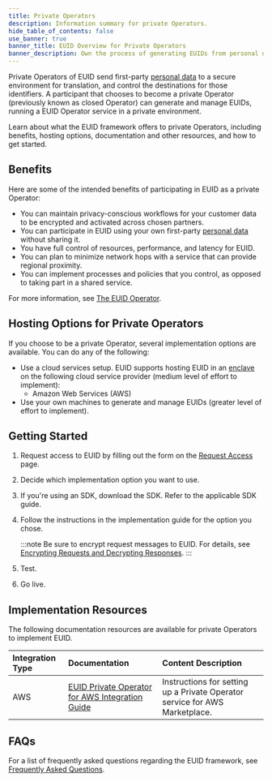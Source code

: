 ```yaml
---
title: Private Operators
description: Information summary for private Operators.
hide_table_of_contents: false
use_banner: true
banner_title: EUID Overview for Private Operators
banner_description: Own the process of generating EUIDs from personal data in a private environment.
---
```


Private Operators of EUID send first-party [personal data](../ref-info/glossary-uid.md#gl-personal-data) to a secure environment for translation, and control the destinations for those identifiers. A participant that chooses to become a private Operator (previously known as closed Operator) can generate and manage EUIDs, running a EUID Operator service in a private environment.

Learn about what the EUID framework offers to private Operators, including benefits, hosting options, documentation and other resources, and how to get started.

## Benefits

Here are some of the intended benefits of participating in EUID as a private Operator:
- You can maintain privacy-conscious workflows for your customer data to be encrypted and activated across chosen partners.
- You can participate in EUID using your own first-party [personal data](../ref-info/glossary-uid.md#gl-personal-data) without sharing it.
- You have full control of resources, performance, and latency for EUID.
- You can plan to minimize network hops with a service that can provide regional proximity.
- You can implement processes and policies that you control, as opposed to taking part in a shared service.

For more information, see [The EUID Operator](../ref-info/ref-operators-public-private.md).

## Hosting Options for Private Operators

If you choose to be a private Operator, several implementation options are available. You can do any of the following:

- Use a cloud services setup. EUID supports hosting EUID in an [enclave](../ref-info/glossary-uid.md#gl-enclave) on the following cloud service provider (medium level of effort to implement):
  - Amazon Web Services (AWS)
- Use your own machines to generate and manage EUIDs (greater level of effort to implement).

## Getting Started

1. Request access to EUID by filling out the form on the [Request Access](/request-access) page.
2. Decide which implementation option you want to use.
3. If you're using an SDK, download the SDK. Refer to the applicable SDK guide.
4. Follow the instructions in the implementation guide for the option you chose.

   :::note
   Be sure to encrypt request messages to EUID. For details, see [Encrypting Requests and Decrypting Responses](../getting-started/gs-encryption-decryption.md).
   :::
5. Test.
6. Go live.

## Implementation Resources

The following documentation resources are available for private Operators to implement EUID.

| Integration Type| Documentation | Content Description |
| :--- | :--- | :--- |
| AWS | [EUID Private Operator for AWS Integration Guide](../guides/operator-guide-aws-marketplace.md) | Instructions for setting up a Private Operator service for AWS Marketplace. |

## FAQs

For a list of frequently asked questions regarding the EUID framework, see [Frequently Asked Questions](../getting-started/gs-faqs.md).
